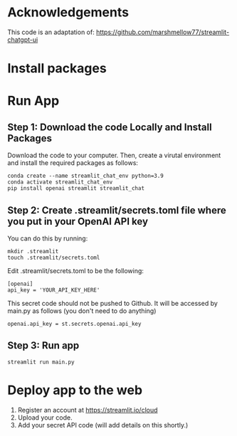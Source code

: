# Acknowledgements
This code is an adaptation of:
https://github.com/marshmellow77/streamlit-chatgpt-ui


# Install packages


# Run App

## Step 1: Download the code Locally and Install Packages
Download the code to your computer. Then, create a virutal environment and install the required packages as follows:
```
conda create --name streamlit_chat_env python=3.9
conda activate streamlit_chat_env
pip install openai streamlit streamlit_chat
```

## Step 2: Create .streamlit/secrets.toml file where you put in your OpenAI API key

You can do this by running:

```
mkdir .streamlit
touch .streamlit/secrets.toml
```

Edit .streamlit/secrets.toml to be the following:

```
[openai]
api_key = 'YOUR_API_KEY_HERE'
```

This secret code should not be pushed to Github. It will be accessed by main.py as follows (you don't need to do anything)
```
openai.api_key = st.secrets.openai.api_key
```

## Step 3: Run app
```
streamlit run main.py
```

# Deploy app to the web
1. Register an account at https://streamlit.io/cloud
2. Upload your code.
3. Add your secret API code (will add details on this shortly.)


